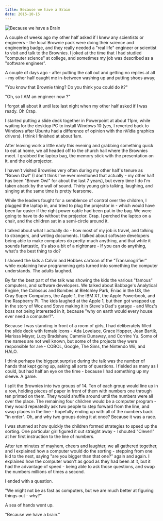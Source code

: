 ```yaml
---
title: Because we have a Brain
date: 2015-10-15
---
```


![Because we have a Brain](https://source.unsplash.com/l7dbl-sUg3k/1600x900)

A couple of weeks ago my other half asked if I knew any scientists or engineers - the local Brownie pack were doing their science and engineering badge, and they really needed a "real life" engineer or scientist to visit and talk to the Brownies. I joked at the time that I had studied "computer science" at college, and sometimes my job was described as a "software engineer".

A couple of days ago - after putting the call out and getting no replies at all - my other half caught me in-between washing up and putting shoes away;

"You know that Brownie thing? Do you think you could do it?"

"Oh, so I AM an engineer now ?"

I forgot all about it until late last night when my other half asked if I was ready. Oh Crap.

I started putting a slide deck together in Powerpoint at about 11pm, while waiting for the desktop PC to install Windows 10 (yes, I reverted back to Windows after Ubuntu had a difference of opinion with the nVidia graphics drivers). I think I finished at about 1am.

After leaving work a little early this evening and grabbing something quick to eat at home, we all headed off to the church hall where the Brownies meet. I grabbed the laptop bag, the memory stick with the presentation on it, and the old projector.

I haven't visited Brownies very often during my other half's tenure as "Brown Owl" (I don't think I've ever mentioned that actually - my other half has been "Brown Owl" for about the last 7 years), but every time I do I'm taken aback by the wall of sound. Thirty young girls talking, laughing, and singing at the same time is pretty fearsome.

While the leaders fought for a semblence of control over the children, I plugged the laptop in, and tried to plug the projector in - which would have been far easier if the right power cable had been put in the bag. We were going to have to do without the projector. Crap. I perched the laptop on a chair, and the children sat in a semi-circle around it.

I talked about what I actually do - how most of my job is travel, and talking to strangers, and writing documents. I talked about software developers being able to make computers do pretty-much anything, and that while it sounds fantastic, it's also a bit of a nightmare - If you can do anything, what's the best thing to do?

I showed the kids a Calvin and Hobbes cartoon of the "Transmogrifier" while explaining how programming gets turned into something the computer understands. The adults laughed.

By far the best part of the talk was showing the kids the various "famous" computers, and software developers. We talked about Babbage's Analytical Engine, the Colossus and Bombes at Bletchley Park, Eniac in the US, the Cray Super Computers, the Apple 1, the IBM XT, the Apple Powerbook, and the Raspberry Pi. The kids laughed at the Apple 1, but then got wrapped up in the story of Woz and Steve making it in Steve's Dad's garage - and Woz's boss not being interested in it, because "why on earth would every house ever need a computer?".

Because I was standing in front of a room of girls, I had deliberately filled the slide deck with female icons - Ada Lovelace, Grace Hopper, Jean Bartik, Marissa Mayer, Lucy Bradshaw, Cammie Dunaway, and Corrine Yu. Some of the names are not well known, but some of the projects they were responsible for are - COBOL, Google, The Sims, the Nintendo Wii, and HALO.

I think perhaps the biggest surprise during the talk was the number of hands that kept going up, asking all sorts of questions. I fielded as many as I could, but had half an eye on the time - because I had something up my sleeve. A game.

I split the Brownies into two groups of 14. Ten of each group would line up in a row, holding pieces of paper in front of them with numbers one through ten printed on them. They would shuffle around until the numbers were all over the place. The remaining four children would be a computer program - they would repeatedly ask two people to step forward from the line, and swap places in the line - hopefully ending up with all of the numbers back "in order". Oh, and why two groups doing it at once? Because it was a race.

I was stunned at how quickly the children formed strategies to speed up the sorting. One particular girl figured it out straight away - I shouted "Clever!" at her first instruction to the line of numbers.

After ten minutes of mayhem, cheers and laughter, we all gathered together, and I explained how a computer would do the sorting - stepping from one kid to the next, saying "are you bigger than that one?" again and again. I explained how the computer wasn't as good as they had been at it, but it had the advantage of speed - being able to ask those questions, and swap the numbers millions of times a second.

I ended with a question.

"We might not be as fast as computers, but we are much better at figuring things out - why?"

A sea of hands went up.

"Because we have a brain."